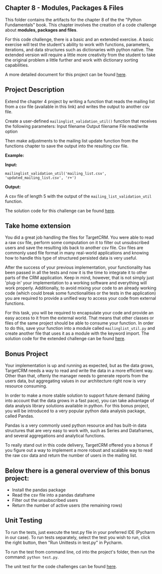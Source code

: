 ## **Chapter 8 - Modules, Packages & Files**
This folder contains the artifacts for the chapter 8 of the the "Python Fundamentals" book. This chapter involves 
the creation of a code challenge about **modules, packages and files**. 

For this code challenge, there is a basic and an extended exercise. A basic exercise will test the student's ability
to work with functions, parameters, iterations, and data structures such as dictionaries with python native.
The extended version will require a little more creativity from the student to take the original problem a little 
further and work with dictionary sorting capabilities. 

A more detailed document for this project can be found [here](#).

## **Project Description**
Extend the chapter 4 project by writing a function that reads the mailing list from a csv file (available in this link) and writes the output to another csv file.

Create a user-defined `mailinglist_validation_util()`  function that receives the following parameters:
Input filename
Output filename
File read/write option

Then make adjustments to the mailing list update function from the functions chapter to save the output into the resulting csv file.

**Example:**

**Input:**

`mailinglist_validation_util('mailing_list.csv', 'updated_mailing_list.csv', 'r+')`

**Output:** 

A csv file of length 5 with the output of the `mailing_list_validation_util` function.

                                  
The solution code for this challenge can be found [here](https://github.com/luizhenriqueds/packt-courseware/blob/master/projects/chapter-8/modules_package_file.py).

## **Take home extension**
You did a great job handling the files for TargetCRM. You were able to read a raw csv file, 
perform some computation on it to filter out unsubscribed users and save the resulting ids back 
to another csv file. Csv files are commonly used file format in many real-world applications and
 knowing how to handle this type of structured persisted data is very useful. 

After the success of your previous implementation, your functionality has been passed in all
 the tests and now it is the time to integrate it to other parts of the CRM application.
 Keep in mind, however, that is not simply just 'plug-in' your implementation to a working software and 
 everything will work properly. Additionally, to avoid mixing your code to an already working code 
 (which could break some functionalities or the tests in the application) you are required to 
 provide a unified way to access your code from external functions.

For this task, you will be required to encapsulate your code and provide an easy access to it 
from the external world. That means that other classes or files of the same project should
 be able to consume your function. In order to do this, save your function into a module called
  `mailinglist_util.py`  and create another file that uses it as a module with the keyword import. 
The solution code for the extended challenge can be found [here](https://github.com/luizhenriqueds/packt-courseware/blob/master/projects/chapter-8/main.py).

## **Bonus Project**

Your implementation is up and running as expected, but as the data grows, TargetCRM needs a way to 
read and write the data in a more efficient way. Other than that, oftenly the manager needs to 
generate reports from the users data, but aggregating values in our architecture right now is very 
resource consuming. 

In order to make a more stable solution to support future demand (taking into account that the data grows
 in a fast pace), you can take advantage of data analysis library solutions available in python. 
 For this bonus project, you will be introduced to a very popular python data analysis package, called Pandas.

Pandas is a very commonly used python resource and has built-in data structures that are very easy to
 work with, such as Series and Dataframes, and several aggregations and analytical functions.

To really stand out in this code delivery, TargetCRM offered you a bonus if you figure out a way to
 implement a more robust and scalable way to read the raw csv data and return the number of users
  in the mailing list. 

## **Below there is a general overview of this bonus project:**
- Install the pandas package 
- Read the csv file into a pandas dataframe
- Filter out the unsubscribed users
- Return the number of active users (the remaining rows)


## **Unit Testing**

To run the tests, just execute the test.py file in your preferred IDE (Pycharm in our case).
To run tests separately, select the test you wish to run, click the right button, 
then "Run Unittests in test.py" in Pycharm.

To run the test from command line, cd into the project's folder, then run the command: ``python test.py``.

The unit test for the code challenges can be found [here](https://github.com/luizhenriqueds/packt-courseware/blob/master/projects/chapter-8/test.py).
